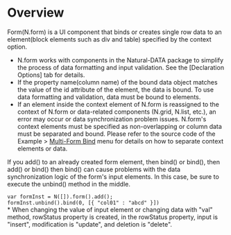 Overview
===

Form(N.form) is a UI component that binds or creates single row data to an element(block elements such as div and table) specified by the context option.

 * N.form works with components in the Natural-DATA package to simplify the process of data formatting and input validation. See the [Declaration Options] tab for details.
 * If the property name(column name) of the bound data object matches the value of the id attribute of the element, the data is bound. To use data formatting and validation, data must be bound to elements.
 * If an element inside the context element of N.form is reassigned to the context of N.form or data-related components (N.grid, N.list, etc.), an error may occur or data synchronization problem issues. N.form's context elements must be specified as non-overlapping or column data must be separated and bound. Please refer to the source code of the Example > <a href="#ZXhhcDA5MDAlMjQlRUIlQTklODAlRUQlOEIlQjAlMjAlRUQlOEYlQkMlMjAlRUIlQjAlOTQlRUMlOUQlQjglRUIlOTMlOUMkaHRtbCUyRm5hdHVyYWxqcyUyRmV4YXAlMkZleGFwMDkwMC5odG1s">Multi-Form Bind</a> menu for details on how to separate context elements or data.
<div class="alert">If you add() to an already created form element, then bind() or bind(), then add() or bind() then bind() can cause problems with the data synchronization logic of the form's input elements. In this case, be sure to execute the unbind() method in the middle.
<pre style="margin-bottom: 0;"><code>var formInst = N([]).form().add();
formInst.unbind().bind(0, [{ "col01" : "abcd" }])</code></pre>
</div>
 * When changing the value of input element or changing data with "val" method, rowStatus property is created, in the rowStatus property, input is "insert", modification is "update", and deletion is "delete".